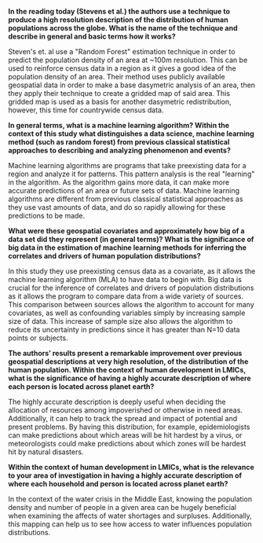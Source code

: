 **In the reading today (Stevens et al.) the authors use a technique to produce a high resolution description of the distribution of human populations across the globe. What is the name of the technique and describe in general and basic terms how it works?**

Steven's et. al use a "Random Forest" estimation technique in order to predict the population density of an area at ~100m resolution. This can be used to reinforce census data in a region as it gives a good idea of the population density of an area. Their method uses publicly available geospatial data in order to make a base dasymetric analysis of an area, then they apply their technique to create a gridded map of said area. This gridded map is used as a basis for another dasymetric redistribution, however, this time for countrywide census data. 



**In general terms, what is a machine learning algorithm? Within the context of this study what distinguishes a data science, machine learning method (such as random forest) from previous classical statistical approaches to describing and analyzing phenomenon and events?**

Machine learning algorithms are programs that take preexisting data for a region and analyze it for patterns. This pattern analysis is the real "learning" in the algorithm. As the algorithm gains more data, it can make more accurate predictions of an area or future sets of data. Machine learning algorithms are different from previous classical statistical approaches as they use vast amounts of data, and do so rapidly allowing for these predictions to be made. 

**What were these geospatial covariates and approximately how big of a data set did they represent (in general terms)? What is the significance of big data in the estimation of machine learning methods for inferring the correlates and drivers of human population distributions?**

In this study they use preexisting census data as a covariate, as it allows the machine learning algorithm (MLA) to have data to begin with. Big data is crucial for the inference of correlates and drivers of population distributions as it allows the program to compare data from a wide variety of sources. This comparison between sources allows the algorithm to account for many covariates, as well as confounding variables simply by increasing sample size of data. This increase of sample size also allows the algorithm to reduce its uncertainty in predictions since it has greater than N=10 data points or subjects. 

**The authors’ results present a remarkable improvement over previous geospatial descriptions at very high resolution, of the distribution of the human population. Within the context of human development in LMICs, what is the significance of having a highly accurate description of where each person is located across planet earth?**

The highly accurate description is deeply useful when deciding the allocation of resources among impoverished or otherwise in need areas. Additionally, it can help to track the spread and impact of potential and present problems. By having this distribution, for example, epidemiologists can make predictions about which areas will be hit hardest by a virus, or meteorologists could make predictions about which zones will be hardest hit by natural disasters. 

**Within the context of human development in LMICs, what is the relevance to your area of investigation in having a highly accurate description of where each household and person is located across planet earth?**

In the context of the water crisis in the Middle East, knowing the population density and number of people in a given area can be hugely beneficial when examining the affects of water shortages and surpluses. Additionally, this mapping can help us to see how access to water influences population distributions. 